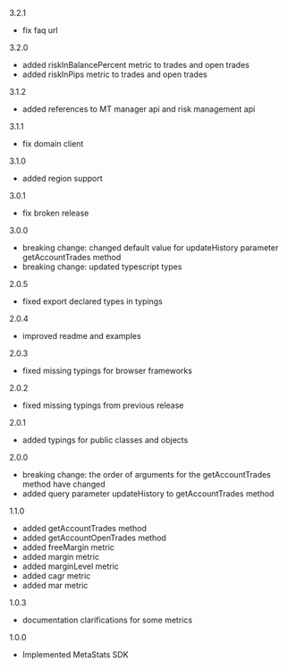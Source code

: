 3.2.1
  - fix faq url

3.2.0
  - added riskInBalancePercent metric to trades and open trades
  - added riskInPips metric to trades and open trades

3.1.2
  - added references to MT manager api and risk management api

3.1.1
  - fix domain client

3.1.0
  - added region support

3.0.1
  - fix broken release

3.0.0
  - breaking change: changed default value for updateHistory parameter getAccountTrades method
  - breaking change: updated typescript types

2.0.5
  - fixed export declared types in typings

2.0.4
  - improved readme and examples

2.0.3
  - fixed missing typings for browser frameworks

2.0.2
  - fixed missing typings from previous release

2.0.1
  - added typings for public classes and objects

2.0.0
  - breaking change: the order of arguments for the getAccountTrades method have changed
  - added query parameter updateHistory to getAccountTrades method

1.1.0
  - added getAccountTrades method
  - added getAccountOpenTrades method
  - added freeMargin metric
  - added margin metric
  - added marginLevel metric
  - added cagr metric
  - added mar metric

1.0.3
  - documentation clarifications for some metrics

1.0.0
  - Implemented MetaStats SDK